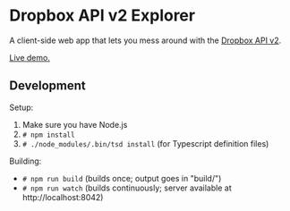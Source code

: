 # Dropbox API v2 Explorer

A client-side web app that lets you mess around with the [Dropbox API v2](https://www.dropbox.com/developers-preview).

[Live demo.](https://dropbox.github.io/dropbox-api-v2-explorer/)

## Development

Setup:
1. Make sure you have Node.js
2. `# npm install`
3. `# ./node_modules/.bin/tsd install`  (for Typescript definition files)

Building:
- `# npm run build`  (builds once; output goes in "build/")
- `# npm run watch`  (builds continuously; server available at http://localhost:8042)
